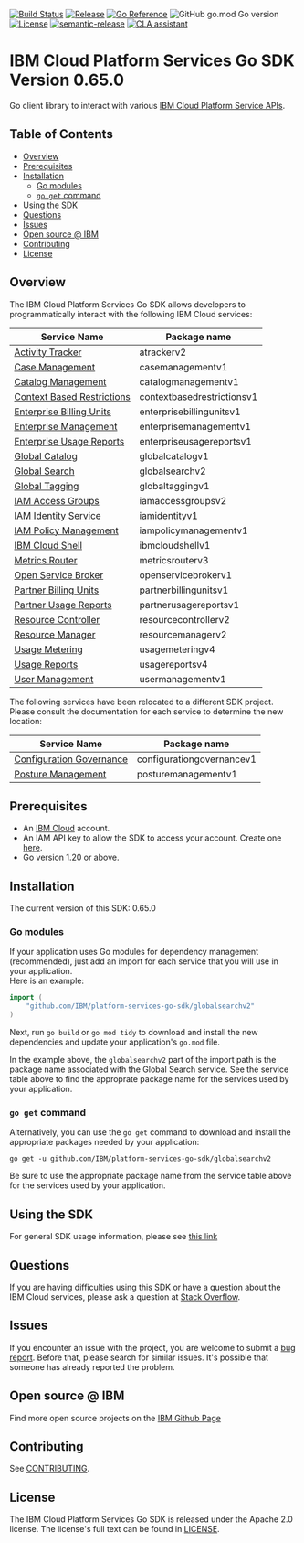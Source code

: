 [![Build Status](https://app.travis-ci.com/IBM/platform-services-go-sdk.svg?branch=main)](https://app.travis-ci.com/IBM/platform-services-go-sdk)
[![Release](https://img.shields.io/github/v/release/IBM/platform-services-go-sdk)](https://github.com/IBM/platform-services-go-sdk/releases/latest)
[![Go Reference](https://pkg.go.dev/badge/github.com/IBM/platform-services-go-sdk.svg)](https://pkg.go.dev/github.com/IBM/platform-services-go-sdk)
![GitHub go.mod Go version](https://img.shields.io/github/go-mod/go-version/IBM/platform-services-go-sdk)
[![License](https://img.shields.io/badge/License-Apache%202.0-blue.svg)](https://opensource.org/licenses/Apache-2.0)
[![semantic-release](https://img.shields.io/badge/%20%20%F0%9F%93%A6%F0%9F%9A%80-semantic--release-e10079.svg)](https://github.com/semantic-release/semantic-release)
[![CLA assistant](https://cla-assistant.io/readme/badge/IBM/platform-services-go-sdk)](https://cla-assistant.io/IBM/platform-services-go-sdk)


# IBM Cloud Platform Services Go SDK Version 0.65.0

Go client library to interact with various
[IBM Cloud Platform Service APIs](https://cloud.ibm.com/docs?tab=api-docs&category=platform_services).

## Table of Contents
<!--
  The TOC below is generated using the `markdown-toc` node package.

      https://github.com/jonschlinkert/markdown-toc

  You should regenerate the TOC after making changes to this file.

      npx markdown-toc -i README.md
  -->

<!-- toc -->

- [Overview](#overview)
- [Prerequisites](#prerequisites)
- [Installation](#installation)
  * [Go modules](#go-modules)
  * [`go get` command](#go-get-command)
- [Using the SDK](#using-the-sdk)
- [Questions](#questions)
- [Issues](#issues)
- [Open source @ IBM](#open-source--ibm)
- [Contributing](#contributing)
- [License](#license)

<!-- tocstop -->

## Overview

The IBM Cloud Platform Services Go SDK allows developers to programmatically interact with the following IBM Cloud services:

Service Name | Package name 
--- | --- 
[Activity Tracker](https://cloud.ibm.com/apidocs/atracker/atracker-v2) | atrackerv2
[Case Management](https://cloud.ibm.com/apidocs/case-management?code=go) | casemanagementv1
[Catalog Management](https://cloud.ibm.com/apidocs/resource-catalog/private-catalog?code=go) | catalogmanagementv1
[Context Based Restrictions](https://cloud.ibm.com/apidocs/context-based-restrictions?code=go) | contextbasedrestrictionsv1
[Enterprise Billing Units](https://cloud.ibm.com/apidocs/enterprise-apis/billing-unit?code=go) | enterprisebillingunitsv1
[Enterprise Management](https://cloud.ibm.com/apidocs/enterprise-apis/enterprise?code=go) | enterprisemanagementv1
[Enterprise Usage Reports](https://cloud.ibm.com/apidocs/enterprise-apis/resource-usage-reports?code=go) | enterpriseusagereportsv1
[Global Catalog](https://cloud.ibm.com/apidocs/resource-catalog/global-catalog?code=go) | globalcatalogv1
[Global Search](https://cloud.ibm.com/apidocs/search?code=go) | globalsearchv2
[Global Tagging](https://cloud.ibm.com/apidocs/tagging?code=go) | globaltaggingv1
[IAM Access Groups](https://cloud.ibm.com/apidocs/iam-access-groups?code=go) | iamaccessgroupsv2
[IAM Identity Service](https://cloud.ibm.com/apidocs/iam-identity-token-api?code=go) | iamidentityv1
[IAM Policy Management](https://cloud.ibm.com/apidocs/iam-policy-management?code=go) | iampolicymanagementv1
[IBM Cloud Shell](https://cloud.ibm.com/apidocs/cloudshell?code=go) | ibmcloudshellv1
[Metrics Router](https://cloud.ibm.com/apidocs/metrics-router/metrics-router-v3) | metricsrouterv3
[Open Service Broker](https://cloud.ibm.com/apidocs/resource-controller/ibm-cloud-osb-api?code=go) | openservicebrokerv1
[Partner Billing Units](https://cloud.ibm.com/apidocs/partner-apis/billing-unit?code=go) | partnerbillingunitsv1
[Partner Usage Reports](https://cloud.ibm.com/apidocs/partner-apis/resource-usage-reports?code=go) | partnerusagereportsv1
[Resource Controller](https://cloud.ibm.com/apidocs/resource-controller/resource-controller?code=go) | resourcecontrollerv2
[Resource Manager](https://cloud.ibm.com/apidocs/resource-controller/resource-manager?code=go) | resourcemanagerv2
[Usage Metering](https://cloud.ibm.com/apidocs/usage-metering?code=go) | usagemeteringv4
[Usage Reports](https://cloud.ibm.com/apidocs/metering-reporting?code=go) | usagereportsv4
[User Management](https://cloud.ibm.com/apidocs/user-management?code=go) | usermanagementv1

The following services have been relocated to a different SDK project.
Please consult the documentation for each service to determine the new location:

Service Name | Package name 
--- | --- 
[Configuration Governance](https://cloud.ibm.com/apidocs/security-compliance/config?code=go) | configurationgovernancev1
[Posture Management](https://cloud.ibm.com/apidocs/security-compliance/posture?code=go) | posturemanagementv1

## Prerequisites

[ibm-cloud-onboarding]: https://cloud.ibm.com/registration

* An [IBM Cloud][ibm-cloud-onboarding] account.
* An IAM API key to allow the SDK to access your account. Create one
[here](https://cloud.ibm.com/iam/apikeys).
* Go version 1.20 or above.

## Installation
The current version of this SDK: 0.65.0

### Go modules  
If your application uses Go modules for dependency management (recommended), just add an import for each service 
that you will use in your application.  
Here is an example:

```go
import (
	"github.com/IBM/platform-services-go-sdk/globalsearchv2"
)
```
Next, run `go build` or `go mod tidy` to download and install the new dependencies and update your application's
`go.mod` file.  

In the example above, the `globalsearchv2` part of the import path is the package name
associated with the Global Search service.
See the service table above to find the approprate package name for the services used by your application.

### `go get` command  
Alternatively, you can use the `go get` command to download and install the appropriate packages needed by your application:
```
go get -u github.com/IBM/platform-services-go-sdk/globalsearchv2
```
Be sure to use the appropriate package name from the service table above for the services used by your application.

## Using the SDK
For general SDK usage information, please see
[this link](https://github.com/IBM/ibm-cloud-sdk-common/blob/main/README.md)

## Questions

If you are having difficulties using this SDK or have a question about the IBM Cloud services,
please ask a question at
[Stack Overflow](http://stackoverflow.com/questions/ask?tags=ibm-cloud).

## Issues
If you encounter an issue with the project, you are welcome to submit a
[bug report](https://github.com/IBM/platform-services-go-sdk/issues).
Before that, please search for similar issues. It's possible that someone has already reported the problem.

## Open source @ IBM
Find more open source projects on the [IBM Github Page](http://ibm.github.io/)

## Contributing
See [CONTRIBUTING](CONTRIBUTING.md).

## License

The IBM Cloud Platform Services Go SDK is released under the Apache 2.0 license.
The license's full text can be found in [LICENSE](LICENSE).
